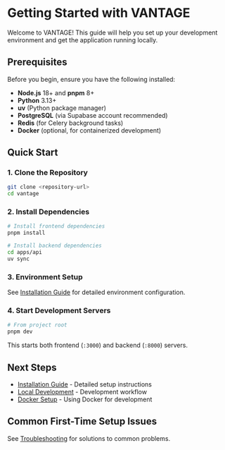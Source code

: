 # Getting Started with VANTAGE

Welcome to VANTAGE! This guide will help you set up your development environment and get the application running locally.

## Prerequisites

Before you begin, ensure you have the following installed:

- **Node.js** 18+ and **pnpm** 8+
- **Python** 3.13+
- **uv** (Python package manager)
- **PostgreSQL** (via Supabase account recommended)
- **Redis** (for Celery background tasks)
- **Docker** (optional, for containerized development)

## Quick Start

### 1. Clone the Repository

```bash
git clone <repository-url>
cd vantage
```

### 2. Install Dependencies

```bash
# Install frontend dependencies
pnpm install

# Install backend dependencies
cd apps/api
uv sync
```

### 3. Environment Setup

See [Installation Guide](./installation.md) for detailed environment configuration.

### 4. Start Development Servers

```bash
# From project root
pnpm dev
```

This starts both frontend (`:3000`) and backend (`:8000`) servers.

## Next Steps

- [Installation Guide](./installation.md) - Detailed setup instructions
- [Local Development](./local-development.md) - Development workflow
- [Docker Setup](./docker-setup.md) - Using Docker for development

## Common First-Time Setup Issues

See [Troubleshooting](../troubleshooting/README.md) for solutions to common problems.
